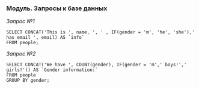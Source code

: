 ### Модуль. Запросы к базе данных
 
*Запрос №1*

```
SELECT CONCAT('This is ', name, ', ' , IF(gender = 'm', 'he', 'she'),' has email ', email) AS `info` 
FROM people;
```

*Запрос №2*

```
SELECT CONCAT('We have ', COUNT(gender), IF(gender = 'm',' boys!',' girls!')) AS `Gender information:` 
FROM people 
GROUP BY gender;
```
